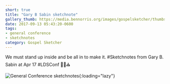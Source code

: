 ```yaml
---
short: true
title: "Gary B Sabin sketchnote"
gallery_thumb: https://media.bennorris.org/images/gospelsketcher/thumbs/apr-17-2-sabin.jpg
date: 2017-09-13 05:43:20-0600
tags:
- general conference
- sketchnotes
category: Gospel Sketcher
---
```


We must stand up inside and be all in to make it. #Sketchnotes from Gary B. Sabin at Apr 17 #LDSConf ✍🏼⛪️

![General Conference sketchnotes](https://media.bennorris.org/images/gospelsketcher/general-conference/apr-2017/apr-17-2-sabin.jpg){:loading="lazy"}
